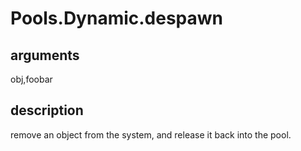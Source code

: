 # Pools.Dynamic.despawn

## arguments

obj,foobar

## description

remove an object from the system, and release it back into the pool.